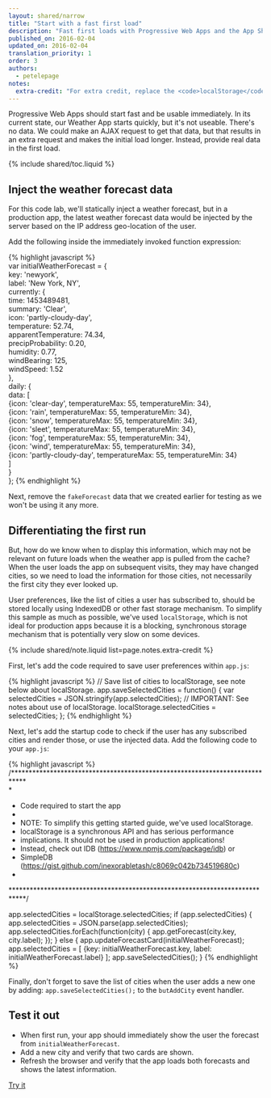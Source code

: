 ```yaml
---
layout: shared/narrow
title: "Start with a fast first load"
description: "Fast first loads with Progressive Web Apps and the App Shell model."
published_on: 2016-02-04
updated_on: 2016-02-04
translation_priority: 1
order: 3
authors:
  - petelepage
notes:
  extra-credit: "For extra credit, replace the <code>localStorage</code> implementation with <a href='https://www.npmjs.com/package/idb'>idb</a>"
---
```


<p class="intro">
Progressive Web Apps should start fast and be usable immediately. In its 
current state, our Weather App starts quickly, but it's not useable. There's no 
data. We could make an AJAX request to get that data, but that results in an 
extra request and makes the initial load longer. Instead, provide real data in 
the first load.
</p>

{% include shared/toc.liquid %}

## Inject the weather forecast data

For this code lab, we'll statically inject a weather forecast, but in a 
production app, the latest weather forecast data would be injected by the server 
based on the IP address geo-location of the user. 

Add the following inside the immediately invoked function expression:

{% highlight javascript %}  
var initialWeatherForecast = {  
  key: 'newyork',  
  label: 'New York, NY',  
  currently: {  
    time: 1453489481,  
    summary: 'Clear',  
    icon: 'partly-cloudy-day',  
    temperature: 52.74,  
    apparentTemperature: 74.34,  
    precipProbability: 0.20,  
    humidity: 0.77,  
    windBearing: 125,  
    windSpeed: 1.52  
  },  
  daily: {  
    data: [  
      {icon: 'clear-day', temperatureMax: 55, temperatureMin: 34},  
      {icon: 'rain', temperatureMax: 55, temperatureMin: 34},  
      {icon: 'snow', temperatureMax: 55, temperatureMin: 34},  
      {icon: 'sleet', temperatureMax: 55, temperatureMin: 34},  
      {icon: 'fog', temperatureMax: 55, temperatureMin: 34},  
      {icon: 'wind', temperatureMax: 55, temperatureMin: 34},  
      {icon: 'partly-cloudy-day', temperatureMax: 55, temperatureMin: 34}  
    ]  
  }  
};
{% endhighlight %}

Next, remove the `fakeForecast` data that we created earlier for testing as we 
won't be using it any more.

## Differentiating the first run

But, how do we know when to display this information, which may not be relevant 
on future loads when the weather app is pulled from the cache? When the user 
loads the app on subsequent visits, they may have changed cities, so we need to 
load the information for those cities, not necessarily the first city they ever 
looked up.

User preferences, like the list of cities a user has subscribed to, should be 
stored locally using IndexedDB or other fast storage mechanism. To simplify this 
sample as much as possible, we've used `localStorage`, which is not ideal for 
production apps because it is a blocking, synchronous storage mechanism that is 
potentially very slow on some devices.

{% include shared/note.liquid list=page.notes.extra-credit %}

First, let's add the code required to save user preferences within `app.js`:  

{% highlight javascript %}
// Save list of cities to localStorage, see note below about localStorage.
app.saveSelectedCities = function() {
  var selectedCities = JSON.stringify(app.selectedCities);
  // IMPORTANT: See notes about use of localStorage.
  localStorage.selectedCities = selectedCities;
};
{% endhighlight %}

Next, let's add the startup code to check if the user has any subscribed cities 
and render those, or use the injected data. Add the following code to your 
`app.js`:  

{% highlight javascript %}
/****************************************************************************   
 *
 * Code required to start the app
 *
 * NOTE: To simplify this getting started guide, we've used localStorage.
 *   localStorage is a synchronous API and has serious performance
 *   implications. It should not be used in production applications!
 *   Instead, check out IDB (https://www.npmjs.com/package/idb) or
 *   SimpleDB (https://gist.github.com/inexorabletash/c8069c042b734519680c)
 *
 ****************************************************************************/

app.selectedCities = localStorage.selectedCities;
if (app.selectedCities) {
  app.selectedCities = JSON.parse(app.selectedCities);
  app.selectedCities.forEach(function(city) {
    app.getForecast(city.key, city.label);
  });
} else {
  app.updateForecastCard(initialWeatherForecast);
  app.selectedCities = [
    {key: initialWeatherForecast.key, label: initialWeatherForecast.label}
  ];
  app.saveSelectedCities();
}
{% endhighlight %}

Finally, don't forget to save the list of cities when the user adds a new one by 
adding: `app.saveSelectedCities();` to the `butAddCity` event handler.

## Test it out

* When first run, your app should immediately show the user the forecast from 
  `initialWeatherForecast`.
* Add a new city and verify that two cards are shown.
* Refresh the browser and verify that the app loads both forecasts and shows the 
  latest information.

<a href="https://weather-pwa-sample.firebaseapp.com/step-04/" class="mdl-button mdl-js-button mdl-button--raised mdl-button--colored">Try it</a>
